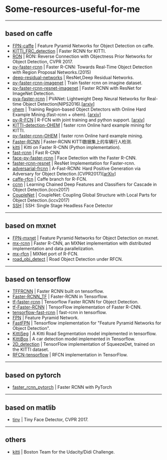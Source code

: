 # Some-resources-useful-for-me

----

## based on caffe

* [FPN-caffe](https://github.com/unsky/FPN-caffe) | Feature Pyramid Networks for Object Detection on caffe. 
* [KITTI_FRC_detection](https://github.com/unsky/KITTI_FRC_detection) | Faster RCNN for KITTI.
* [RON](https://github.com/taokong/RON) | RON: Reverse Connection with Objectness Prior Networks for Object Detection, CVPR 2017.
* [py-faster-rcnn](https://github.com/rbgirshick/py-faster-rcnn) | Faster R-CNN: Towards Real-Time Object Detection with Region Proposal Networks.(2015)
* [deep-residual-networks](https://github.com/KaimingHe/deep-residual-networks) | ResNet,Deep Residual Networks.
* [py-faster-rcnn-imagenet](https://github.com/andrewliao11/py-faster-rcnn-imagenet) | Train faster rcnn on imagine dataset.
* [py-faster-rcnn-resnet-imagenet](https://github.com/tianzhi0549/py-faster-rcnn-resnet-imagenet) | Faster RCNN with ResNet for ImageNet Detection.
* [pva-faster-rcnn](https://github.com/sanghoon/pva-faster-rcnn) | PVANet: Lightweight Deep Neural Networks for Real-time Object Detection(NIPS2016).[[arxiv](https://arxiv.org/abs/1611.08588)]
* [ohem](https://github.com/abhi2610/ohem) | Training Region-based Object Detectors with Online Hard Example Mining.(fast-rcnn + ohem). [[arxiv](https://arxiv.org/abs/1604.03540)]
* [py-R-FCN](https://github.com/YuwenXiong/py-R-FCN) | R-FCN with joint training and python support. [[arxiv](https://arxiv.org/abs/1605.06409)]
* [KITTI-detection-OHEM](https://github.com/manutdzou/KITTI-detection-OHEM) | faster rcnn Online hard example mining for KITTI.
* [py-faster-rcnn-OHEM](https://github.com/manutdzou/py-faster-rcnn-OHEM) | faster rcnn Online hard example mining.
* [Faster-RCNN](https://github.com/JayMarx/Faster-RCNN) | Faster-RCNN KITTI数据集上的车辆行人检测.
* [kitti](https://github.com/MarvinTeichmann/kitti) | Kitti on Faster R-CNN (Python implementation).
* [fast-rcnn](https://github.com/rbgirshick/fast-rcnn) | Fast R-CNN
* [face-py-faster-rcnn](https://github.com/playerkk/face-py-faster-rcnn) | Face Detection with the Faster R-CNN.
* [faster-rcnn-resnet](https://github.com/Eniac-Xie/faster-rcnn-resnet) | ResNet Implementation for Faster-rcnn.
* [adversarial-frcnn](https://github.com/xiaolonw/adversarial-frcnn) | A-Fast-RCNN: Hard Positive Generation via Adversary for Object Detection.(CVPR2017)[[arXiv](https://arxiv.org/abs/1704.03414)]
* [caffe-rfcn](https://github.com/daijifeng001/caffe-rfcn) | Caffe branch for R-FCN.
* [ccnn](https://github.com/wk910930/ccnn) | Learning Chained Deep Features and Classifiers for Cascade in Object Detection.(iccv2017)
* [CoupleNet](https://github.com/tshizys/CoupleNet) | CoupleNet: Coupling Global Structure with Local Parts for Object Detection.(iccv2017)
* [SSH](https://github.com/mahyarnajibi/SSH) | SSH: Single Stage Headless Face Detector
----

## based on mxnet

* [FPN-mxnet](https://github.com/unsky/FPN-mxnet) | Feature Pyramid Networks for Object Detection on mxnet.
* [mx-rcnn](https://github.com/precedenceguo/mx-rcnn) | Faster R-CNN, an MXNet implementation with distributed implementation and data parallelization.
* [mx-rfcn](https://github.com/giorking/mx-rfcn) | MXNet port of R-FCN.
* [road_obj_detect](https://github.com/dhzhd1/road_obj_detect) | Road Object Detection under RFCN.

----

## based on tensorflow

* [TFFRCNN](https://github.com/CharlesShang/TFFRCNN) | Faster RCNN built on tensorflow.
* [Faster-RCNN_TF](https://github.com/smallcorgi/Faster-RCNN_TF) | Faster-RCNN in Tensorflow.
* [tf-faster-rcnn](https://github.com/endernewton/tf-faster-rcnn) | Tensorflow Faster RCNN for Object Detection.
* [tf-Faster-RCNN](https://github.com/kevinjliang/tf-Faster-RCNN) | TensorFlow implementation of Faster R-CNN.
* [tensorflow-fast-rcnn](https://github.com/zplizzi/tensorflow-fast-rcnn) | fast-rcnn in tensorflow.
* [FPN](https://github.com/xmyqsh/FPN) | Feature Pyramid Network.
* [FastFPN](https://github.com/wuzheng-sjtu/FastFPN) | Tensorflow implementation for "Feature Pyramid Networks for Object Detection".
* [KittiSeg](https://github.com/MarvinTeichmann/KittiSeg) | A Kitti Road Segmentation model implemented in tensorflow.
* [KittiBox](https://github.com/MarvinTeichmann/KittiBox) | A car detection model implemented in Tensorflow.
* [2D_detection](https://github.com/fregu856/2D_detection) | TensorFlow implementation of SqueezeDet, trained on the KITTI dataset.
* [RFCN-tensorflow](https://github.com/xdever/RFCN-tensorflow) | RFCN implementation in TensorFlow.

----

## based on pytorch

* [faster_rcnn_pytorch](https://github.com/longcw/faster_rcnn_pytorch) | Faster RCNN with PyTorch

----
## based on matlib

* [tiny](https://github.com/peiyunh/tiny) | Tiny Face Detector, CVPR 2017.
----

## others
* [kitti](https://github.com/bostondiditeam/kitti) | Boston Team for the Udacity/Didi Challenge.
